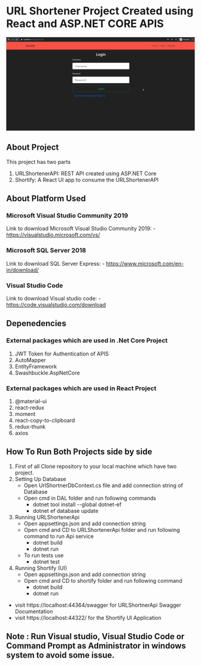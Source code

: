 
# URL Shortener Project Created using React and ASP.NET CORE APIS

![](demo.gif)

## About Project

This project has two parts

1.	URLShortenerAPI: REST API created using ASP.NET Core
2.	Shortify: A React UI app to consume the URLShortenerAPI


## About Platform Used 

### Microsoft Visual Studio Community 2019<br>
Link to download Microsoft Visual Studio Community 2019: - https://visualstudio.microsoft.com/vs/ 

### Microsoft SQL Server 2018<br>
Link to download SQL Server Express: - https://www.microsoft.com/en-in/download/

### Visual Studio Code<br>
Link to download Visual studio code: - https://code.visualstudio.com/download 

## Depenedencies

### External packages which are used in .Net Core Project
1. JWT Token for Authentication of APIS
2. AutoMapper
3. EntityFramework
4. Swashbuckle.AspNetCore

### External packages which are used in React Project
1. @material-ui
2. react-redux
3. moment
4. react-copy-to-clipboard
5. redux-thunk
6. axios

## How To Run Both Projects side by side

1. First of all Clone repository to your local machine which have two project.
2. Setting Up Database
   - Open UrlShortnerDbContext.cs file and add connection string of Database
   - Open cmd in DAL folder and run following commands
       - dotnet tool install --global dotnet-ef
       - dotnet ef database update
3. Running URLShortenerApi
   - Open appsettings.json and add connection string
   - Open cmd and CD to URLShortenerApi folder and run following command to run Api service
       - dotnet build
       - dotnet run
   - To run tests use
       - dotnet test
4. Running Shortify (UI)
   - Open appsettings.json and add connection string
   - Open cmd and CD to shortify folder and run following command
       - dotnet build
       - dotnet run
- visit https://localhost:44364/swagger for URLShortnerApi Swagger Documentation
- visit https://localhost:44322/ for the Shortify UI Application

## Note : Run Visual studio, Visual Studio Code or Command Prompt as Administrator in windows system to avoid some issue.


